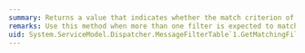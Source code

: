```yaml
---
summary: Returns a value that indicates whether the match criterion of a <xref href="System.ServiceModel.Dispatcher.MessageFilter"></xref> in the table is satisfied by the specified message or buffered message, and adds the matching filters to a collection.
remarks: Use this method when more than one filter is expected to match the message and the matching filters are required.
uid: System.ServiceModel.Dispatcher.MessageFilterTable`1.GetMatchingFilters*
---
```

